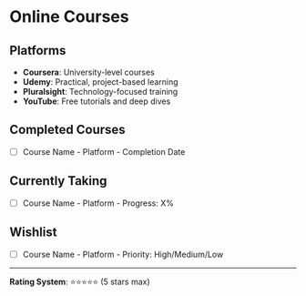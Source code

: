 # Online Courses

## Platforms
- **Coursera**: University-level courses
- **Udemy**: Practical, project-based learning
- **Pluralsight**: Technology-focused training
- **YouTube**: Free tutorials and deep dives

## Completed Courses
- [ ] Course Name - Platform - Completion Date

## Currently Taking
- [ ] Course Name - Platform - Progress: X%

## Wishlist
- [ ] Course Name - Platform - Priority: High/Medium/Low

---
**Rating System**: ⭐⭐⭐⭐⭐ (5 stars max)
